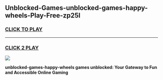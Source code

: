 
## Unblocked-Games-unblocked-games-happy-wheels-Play-Free-zp25l
<h3>
<a href="https://premium76.site?title=unblocked-games-happy-wheels&ref=10A">CLICK TO PLAY</a></h3>
<hr>

<h3>
<a href="https://premium76.site?title=unblocked-games-happy-wheels&ref=10A">CLICK 2 PLAY</a>
  
</h3>

<a href="https://premium76.site?title=unblocked-games-happy-wheels&ref=10A"><img src="https://clearcache.store/games.png"></a>


**unblocked-games-happy-wheels games unblocked: Your Gateway to Fun and Accessible Online Gaming**
